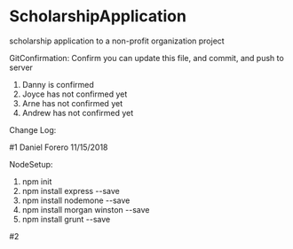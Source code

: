 # ScholarshipApplication
scholarship application to a non-profit organization project

GitConfirmation:
Confirm you can update this file, and commit, and push to server
1. Danny is confirmed
2. Joyce has not confirmed yet
3. Arne has not confirmed yet
4. Andrew has not confirmed yet


Change Log:

#1
Daniel Forero
11/15/2018


NodeSetup:
1. npm init
2. npm install express --save
3. npm install nodemone --save
4. npm install morgan winston --save
5. npm install grunt --save



#2